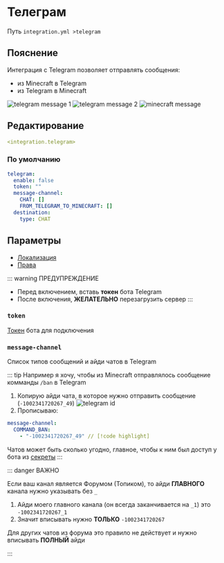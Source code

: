 # Телеграм
Путь `integration.yml >telegram`

## Пояснение
Интеграция с Telegram позволяет отправлять сообщения:
- из Minecraft в Telegram
- из Telegram в Minecraft

![telegram message 1](/telegrammessage1.png)
![telegram message 2](/telegrammessage2.png)
![minecraft message](/telegramminecraftmessage.png)


## Редактирование
```yaml
<integration.telegram>
```

### По умолчанию
```yaml
telegram:
  enable: false
  token: ""
  message-channel:
    CHAT: []
    FROM_TELEGRAM_TO_MINECRAFT: []
  destination:
    type: CHAT
```

## Параметры

- [Локализация](/docs/localizations/ru_ru/integration/telegram/)
- [Права](/docs/permission/integration/telegram/)

<!--@include: @/parts/enable.md-->

::: warning ПРЕДУПРЕЖДЕНИЕ
- Перед включением, вставь **токен** бота Telegram
- После включения, **ЖЕЛАТЕЛЬНО** перезагрузить сервер
:::

### `token`

[Токен](https://core.telegram.org/bots/faq#how-do-i-create-a-bot) бота для подключения

### `message-channel`

Список типов сообщений и айди чатов в Telegram

::: tip Например я хочу, чтобы из Minecraft отправлялось сообщение комманды `/ban` в Telegram
1. Копирую айди чата, в которое нужно отправить сообщение (`-1002341720267_49`)
![telegram id](/telegramid.png)
2. Прописываю:
```yaml
message-channel:
  COMMAND_BAN:
    - "-1002341720267_49" // [!code highlight]
```

Чатов может быть сколько угодно, главное, чтобы к ним был доступ у бота из [секреты](/docs/secrets/telegram/)
:::

::: danger ВАЖНО

Если ваш канал является Форумом (Топиком), то айди **ГЛАВНОГО** канала нужно указывать без `_`

1. Айди моего главного канала (он всегда заканчивается на `_1`) это `-1002341720267_1` 
2. Значит вписывать нужно **ТОЛЬКО** `-1002341720267`

Для других чатов из форума это правило не действует и нужно вписывать **ПОЛНЫЙ** айди

:::

<!--@include: @/parts/messageTag.md-->

<!--@include: @/parts/destination.md-->

